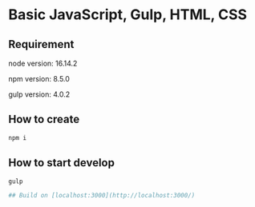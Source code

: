 # Basic JavaScript, Gulp, HTML, CSS

## Requirement

node version: 16.14.2

npm version: 8.5.0

gulp version: 4.0.2

## How to create

```bash
npm i
```

## How to start develop

```bash
gulp

## Build on [localhost:3000](http://localhost:3000/)
